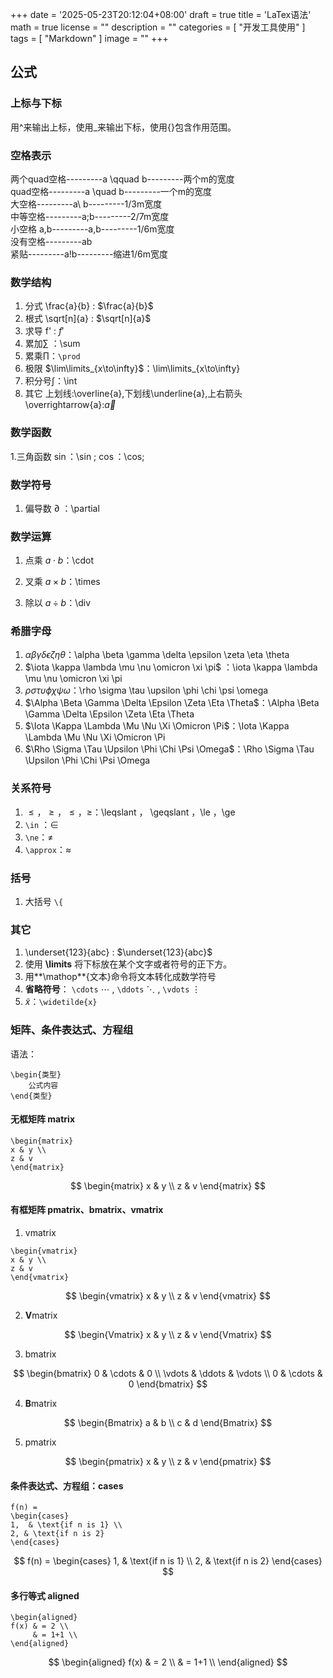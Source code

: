+++
date = '2025-05-23T20:12:04+08:00'
draft = true
title = 'LaTex语法'
math = true
license = ""
description = ""
categories = [
    "开发工具使用"
]
tags = [
    "Markdown"
]
image = ""
+++


## 公式
### 上标与下标
用^来输出上标，使用_来输出下标，使用{}包含作用范围。  

### 空格表示

两个quad空格---------a \qquad b---------两个m的宽度  
quad空格---------a \quad b---------一个m的宽度  
大空格---------a\ b---------1/3m宽度  
中等空格---------a\;b---------2/7m宽度  
小空格	a\,b---------a\,b---------1/6m宽度  
没有空格---------ab  
紧贴---------a\!b---------缩进1/6m宽度  

### 数学结构
1. 分式 \frac{a}{b}  :  $\frac{a}{b}$  
2. 根式 \sqrt[n]{a}  :  $\sqrt[n]{a}$  
3. 求导 f' : $f'$
4. 累加$\sum$ ：\sum
5. 累乘$\prod$：`\prod`  
6. 极限 $\lim\limits_{x\to\infty}$：\lim\limits_{x\to\infty}
7. 积分号$\int$：\int
8. 其它 上划线:\overline{a},下划线\underline{a},上右箭头\overrightarrow{a}:$\overrightarrow{a}$  



### 数学函数

1.三角函数 $\sin$：\sin ; $\cos$：\cos;

### 数学符号
1. 偏导数 $\partial$  ：\partial  

### 数学运算

1. 点乘 $a \cdot b$：\cdot  

2. 叉乘 $a \times b$：\times  
3. 除以 $a \div b$：\div  

### 希腊字母

1. $\alpha \beta \gamma \delta \epsilon \zeta \eta \theta$：\alpha \beta \gamma \delta \epsilon \zeta \eta \theta  
2. $\iota \kappa \lambda \mu \nu \omicron \xi \pi$  ：\iota \kappa \lambda \mu \nu \omicron \xi \pi  
3. $\rho \sigma \tau \upsilon \phi \chi \psi \omega$：\rho \sigma \tau \upsilon \phi \chi \psi \omega  
4. $\Alpha \Beta \Gamma \Delta \Epsilon \Zeta \Eta \Theta$：\Alpha \Beta \Gamma \Delta \Epsilon \Zeta \Eta \Theta  
5. $\Iota \Kappa \Lambda \Mu \Nu \Xi \Omicron \Pi$：\Iota \Kappa \Lambda \Mu \Nu \Xi \Omicron \Pi  
6. $\Rho \Sigma \Tau \Upsilon \Phi \Chi \Psi \Omega$：\Rho \Sigma \Tau \Upsilon \Phi \Chi \Psi \Omega

### 关系符号

1. $\leqslant ， \geqslant ，\le ，\ge$：\leqslant ， \geqslant ，\le ，\ge
2. `\in` ：$\in$
3. `\ne`：$\ne$
4. `\approx`：$\approx$

### 括号

1. 大括号 `\{`

### 其它

1. \underset{123}{abc} : $\underset{123}{abc}$
2. 使用 **\limits** 将下标放在某个文字或者符号的正下方。 
3. 用**\mathop**{文本}命令将文本转化成数学符号
4. **省略符号**： `\cdots` $\cdots$ , `\ddots` $\ddots$ , `\vdots` $\vdots$ 
5. $\widetilde{x}$：`\widetilde{x}`



### 矩阵、条件表达式、方程组

语法：

```
\begin{类型}
	公式内容
\end{类型}
```

#### 无框矩阵 matrix

```
\begin{matrix}
x & y \\
z & v
\end{matrix}
```

$$
\begin{matrix}
x & y \\
z & v
\end{matrix}
$$

#### 有框矩阵 pmatrix、bmatrix、vmatrix

1. vmatrix

```
\begin{vmatrix}
x & y \\
z & v
\end{vmatrix}
```

$$
\begin{vmatrix}
x & y \\
z & v
\end{vmatrix}
$$

2. **V**matrix

$$
\begin{Vmatrix}
x & y \\
z & v
\end{Vmatrix}
$$

3. bmatrix

$$
\begin{bmatrix}
0      & \cdots & 0      \\
\vdots & \ddots & \vdots \\
0      & \cdots & 0
\end{bmatrix}
$$

4. **B**matrix

$$
\begin{Bmatrix}
a      & b      \\
c      & d
\end{Bmatrix}
$$



5. pmatrix

$$
\begin{pmatrix}
x & y \\
z & v
\end{pmatrix}
$$

#### 条件表达式、方程组：cases

```
f(n) =
\begin{cases} 
1,  & \text{if n is 1} \\
2, & \text{if n is 2}
\end{cases}
```

$$
f(n) =
\begin{cases} 
1,  & \text{if n is 1} \\
2, & \text{if n is 2}
\end{cases}
$$

#### 多行等式 aligned

```
\begin{aligned}
f(x) & = 2 \\
     & = 1+1 \\
\end{aligned}
```

$$
\begin{aligned}
f(x) & = 2 \\
     & = 1+1 \\
\end{aligned}
$$

